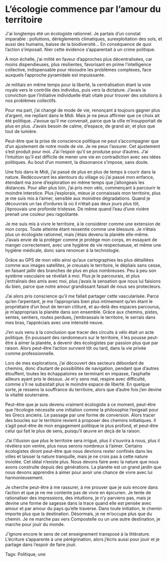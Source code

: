 # L&#8217;écologie commence par l&#8217;amour du territoire

J'ai longtemps été un écologiste rationnel. Je partais d’un constat imparable : pollutions, dérèglements climatiques, surexploitation des sols, et aussi des humains, baisse de la biodiversité… En conséquence de quoi l’action s’imposait. Nier cette évidence s’apparentait à un crime politique.<span id="more-60033"></span>

À mon échelle, j’ai milité en faveur d’approches plus décentralisées, car moins dispendieuses, plus résilientes, favorisant en prime l’intelligence collective, indispensable pour résoudre les problèmes complexes, face auxquels l’approche pyramidale est impuissante.

Je militais en même temps pour la liberté, la centralisation étant la voie royale vers le contrôle des individus, puis vers la dictature. J’avais la conviction que l’initiative individuelle était vitale pour trouver des solutions à nos problèmes collectifs.

Pour ma part, j’ai changé de mode de vie, renonçant à toujours gagner plus d’argent, me repliant dans le Midi. Mais je ne peux affirmer que ce choix ait été politique. J’avoue qu’il me convenait, parce que la ville m’insupportait de plus en plus. J’avais besoin de calme, d’espace, de grand air, et plus que tout de lumière.

Peut-être que la prise de conscience politique ne peut s’accompagner que d’un ajustement de notre mode de vie. Je ne peux l’assurer. Cet ajustement s’est produit pour moi. J’ai l’espoir qu’il se produise pour d’autres. J’ai l’intuition qu’il est difficile de mener une vie en contradiction avec ses idées politiques. Au bout d’un moment, la dissonance s’impose, sans doute.

Une fois dans le Midi, j’ai passé de plus en plus de temps à courir dans la nature. Redécouvrant les alentours du village où j’ai passé mon enfance, étendant ma zone d’exploration en même temps que j’allongeais les distances. Pour aller plus loin, j’ai pris mon vélo, commençant à parcourir le moindre interstice. Plus j’explorais, mieux je connaissais mon territoire, plus je me suis mis à l’aimer, sensible aux moindres dégradations. Quand je découvrais un tas d’ordures là où il n’était pas deux jours plus tôt, j’éprouvais une profonde tristesse. De même quand l’eau d’une rivière prenait une couleur peu ragoûtante.

Je me suis mis à vivre le territoire, à le considérer comme une extension de mon corps. Toute atteinte étant ressentie comme une blessure. Je n’étais plus un écologiste rationnel, mais j’étais devenu la planète elle-même. J’avais envie de la protéger comme je protège mon corps, en essayant de manger correctement, avec une hygiène de vie respectueuse, et même une hygiène médicale, donc sans renoncer à la technologie.

Grâce au GPS de mon vélo ainsi qu’aux cartographies les plus détaillées comme aux images satellites, je creusais le territoire, le dépliais sans cesse, en faisant jaillir des branches de plus en plus nombreuses. Peu à peu son système vasculaire se révélait à moi. Plus je le parcourais, et plus j’entraînais des amis avec moi, plus j’avais la sensation que nous lui faisions du bien, parce que notre amour grandissant faisait de nous ses protecteurs.

J’ai alors pris conscience qu’il me fallait partager cette vascularisée. Parce qu’en l’arpentant, je me l’appropriais bien plus intimement qu’en étant le propriétaire d’un bout de terrain clôturé, et au-delà des espaces parcourus, je m’appropriais la planète dans son ensemble. Grâce aux chemins, pistes, sentes, sentiers, routes perdues, j’embrassais le territoire, le serrais dans mes bras, l’appréciais avec une intensité neuve.

J’en suis venu à la conclusion que tracer des circuits à vélo était un acte politique. En poussant des randonneurs sur le territoire, il les pousse peut-être à aimer la planète, à devenir des écologistes par passion plus que par raison. Alors peut-être l’action survient tôt ou tard, dans la vie privée comme professionnelle.

Lors de mes explorations, j’ai découvert des secteurs débordant de chemins, donc d’autant de possibilités de navigation, pendant que d’autres étouffent, toutes les échappatoires se terminant en impasse, l’asphalte ailleurs ayant pris le dessus. Je m’y sens mal, respire avec difficulté, comme s’il ne subsistait plus le moindre espace de liberté. En quelque sorte, je ressens la souffrance du territoire, alors que d’autre fois j’en devine la vitalité souterraine.

Peut-être que je suis devenu vraiment écologiste à ce moment, peut-être que l’écologie nécessite une initiation comme la philosophie l’exigeait pour les Grecs anciens. Le passage par une forme de conversion. Alors tracer des boucles sur le territoire revient à proposer des chemins initiatiques. Il s’agit peut-être de mon engagement politique le plus profond, et peut-être celui qui fait le plus de sens, puisqu’il œuvre en deçà de la raison.

J’ai l’illusion que plus le territoire sera irrigué, plus il s’ouvrira à nous, plus il révélera son ventre, plus nous serons nombreux à l’aimer. Certains écologistes diront peut-être que nous devrions rester confinés dans les villes et laisser la nature tranquille, mais je ne crois pas à cette nature inviolée. Cet idéal n’existe plus. Nous devons faire avec la nature que nous avons construite depuis des générations. La planète est un grand jardin que nous devons apprendre à aimer pour avoir une chance de vivre avec lui harmonieusement.

Je cherche peut-être à me rassurer, à me prouver que je suis encore dans l’action et que je ne me contente pas de vivre en épicurien. Je tente de rationaliser des impressions, des intuitions, je n’y parviens pas, mais je devine une forme de sagesse dans la trace quand elle est pensée avec amour et par amour du pays qu’elle traverse. Dans toute initiation, le chemin importe plus que la destination. Désormais, je ne m’occupe plus que du chemin. Je ne marche pas vers Compostelle ou un une autre destination, je marche pour jouir du monde.

J’ignore encore le sens de cet enseignement transposé à la littérature. L’écriture s’apparente à une pérégrination, alors j’écris aussi pour jouir et je partage dans l’espoir de faire jouir.

Tags: Politique, une